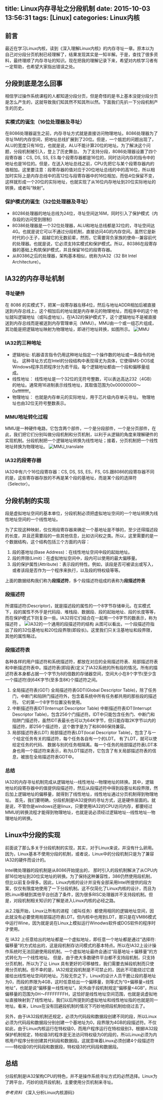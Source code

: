 title: Linux内存寻址之分段机制
date: 2015-10-03 13:56:31
tags: [Linux]
categories: Linux内核
---

## 前言
最近在学习Linux内核，读到《深入理解Linux内核》的内存寻址一章。原本以为自己对分段分页机制已经理解了，结果发现其实是一知半解。于是，查找了很多资料，最终理顺了内存寻址的知识。现在把我的理解记录下来，希望对内核学习者有一定帮助，也希望大家指出错误之处。

## 分段到底是怎么回事
相信学过操作系统课程的人都知道分段分页，但是奇怪的是书上基本没提分段分页是怎么产生的，这就导致我们知其然不知其所以然。下面我们先扒一下分段机制产生的历史。

### 实模式的诞生（16位处理器及寻址）
在8086处理器诞生之前，内存寻址方式就是直接访问物理地址。8086处理器为了寻址1M的内存空间，把地址总线扩展到了20位。但是，一个尴尬的问题出现了，ALU的宽度只有16位，也就是说，ALU不能计算20位的地址。为了解决这个问题，分段机制被引入，登上了历史舞台。
为了支持分段，8086处理器设置了四个段寄存器：CS, DS, SS, ES.每个段寄存器都是16位的，同时访问内存的指令中的地址也是16位的。但是，在送入地址总线之前，CPU先把它与某个段寄存器内的值相加。这里要注意：段寄存器的值对应于20位地址总线的中的高16位，所以相加时实际上是内存总线中的高12位与段寄存器中的16位相加，而低4位保留不变，这样就形成一个20位的实际地址，也就实现了从16位内存地址到20位实际地址的转换，或者叫“映射”。

### 保护模式的诞生（32位处理器及寻址）
- 80286处理器的地址总线为24位，寻址空间达16M，同时引入了保护模式（内存段的访问受到限制）
- 80386处理器是一个32位处理器，ALU和地址总线都是32位的，寻址空间达 4G。也就是说它可以不通过分段机制，直接访问4G的内存空间。虽然它是新时代的小王子，超越它的无数前辈，然而，它需要背负家族的使命--兼容前代的处理器。也就是说，它必须支持实模式和保护模式。所以，80386在段寄存器的基础上构筑保护模式，并且保留16位的段寄存器。
- 从80386之后的处理器，架构基本相似，统称为IA32（32 Bit Intel Architecture）。


## IA32的内存寻址机制
### 寻址硬件
在 8086 的实模式下，把某一段寄存器左移4位，然后与地址ADDR相加后被直接送到内存总线上，这个相加后的地址就是内存单元的物理地址，而程序中的这个地址就叫逻辑地址（或叫虚地址）。在IA32的保护模式下，这个逻辑地址不是被直接送到内存总线而是被送到内存管理单元（MMU）。MMU由一个或一组芯片组成，其功能是把逻辑地址映射为物理地址，即进行地址转换，如图所示。
![MMU][1]

### IA32的三种地址
- 逻辑地址:
    机器语言指令仍用这种地址指定一个操作数的地址或一条指令的地址。 这种寻址方式在Intel的分段结构中表现得尤为具体，它使得MS-DOS或Windows程序员把程序分为若干段。每个逻辑地址都由一个段和偏移量组成。
- 线性地址：
    线性地址是一个32位的无符号整数，可以表达高达232（4GB）的地址。通常用16进制表示线性地址，其取值范围为0x00000000～0xffffffff。
- 物理地址：
    也就是内存单元的实际地址，用于芯片级内存单元寻址。 物理地址也由32位无符号整数表示。

### MMU地址转化过程
MMU是一种硬件电路，它包含两个部件，一个是分段部件，一个是分页部件，在此，我们把它们分别叫做分段机制和分页机制，以利于从逻辑的角度来理解硬件的实现机制。分段机制把一个逻辑地址转换为线性地址；接着，分页机制把一个线性地址转换为物理地址。
![MMU_translate][2]

### IA32的段寄存器
IA32中有六个16位段寄存器：CS, DS, SS, ES，FS, GS.跟8086的段寄存器不同的是，这些寄存器存放的不再是某个段的基地址，而是某个段的选择符（Selector）。

## 分段机制的实现
段是虚拟地址空间的基本单位，分段机制必须把虚拟地址空间的一个地址转换为线性地址空间的一个线性地址。

为了实现这种映射，仅仅用段寄存器来确定一个基地址是不够的，至少还得描述段的长度，并且还需要段的一些其他信息，比如访问权之类。所以，这里需要的是一个数据结构，这个结构包括三个方面的内容：
1. 段的基地址(Base Address)：在线性地址空间中段的起始地址。
2. 段的界限(Limit)：在虚拟地址空间中，段内可以使用的最大偏移量。
3. 段的保护属性(Attribute)：表示段的特性。例如，该段是否可被读出或写入，或者该段是否作为一个程序来执行，以及段的特权级等等。

上面的数据结构我们称为**段描述符**，多个段描述符组成的表称为**段描述符表**

### 段描述符
所谓描述符(Descriptor)，就是描述段的属性的一个8字节存储单元。在实模式下，段的属性不外乎是代码段、堆栈段、数据段、段的起始地址、段的长度等等，而在保护模式下则复杂一些。IA32将它们结合在一起用一个8字节的数表示，称为描述符 。
![IA32的一个通用的段描述符的结构][3]
从图可以看出，一个段描述符指出了段的32位基地址和20位段界限(即段长)。这里我们只关注基地址和段界限，其他的属性略过。

### 段描述符表
各种各样的用户描述符和系统描述符，都放在对应的全局描述符表、局部描述符表和中断描述符表中。描述符表(即段表)定义了IA32系统的所有段的情况。所有的描述符表本身都占据一个字节为8的倍数的存储器空间，空间大小在8个字节(至少含一个描述符)到64K字节(至多含8K)个描述符之间。

1. 全局描述符表(GDT)
    全局描述符表GDT(Global Descriptor Table)，除了任务门，中断门和陷阱门描述符外，包含着系统中所有任务都共用的那些段的描述符。 它的第一个8字节位置没有使用。
2. 中断描述符表IDT(Interrupt Descriptor Table)
    中断描述符表IDT(Interrupt Descriptor Table)，包含256个门描述符。IDT中只能包含任务门、中断门和陷阱门描述符，虽然IDT表最长也可以为64K字节，但只能存取2K字节以内的描述符，即256个描述符，这个数字是为了和8086保持兼容。
3. 局部描述符表(LDT)
    局部描述符表LDT(local Descriptor Table)，包含了与一个给定任务有关的描述符，每个任务各自有一个的LDT。 有了LDT，就可以使给定任务的代码、 数据与别的任务相隔离。每一个任务的局部描述符表LDT本身也用一个描述符来表示，称为LDT描述符，它包含了有关局部描述符表的信息，被放在全局描述符表GDT中。

### 总结
IA32的内存寻址机制完成从逻辑地址--线性地址--物理地址的转换。其中，逻辑地址的段寄存器中的值提供段描述符，然后从段描述符中得到段基址和段界限，然后加上逻辑地址的偏移量，就得到了线性地址，线性地址通过分页机制得到物理地址。
首先，我们要明确，分段机制是IA32提供的寻址方式，这是硬件层面的。就是说，不管你是windows还是linux，只要使用IA32的CPU访问内存，都要经过MMU的转换流程才能得到物理地址，也就是说必须经过逻辑地址--线性地址--物理地址的转换。

## Linux中分段的实现
前面说了那么多关于分段机制的实现，其实，对于Linux来说，并没有什么卵用。因为，Linux基本不使用分段的机制，或者说，Linux中的分段机制只是为了兼容IA32的硬件而设计的。

Intel微处理器的段机制是从8086开始提出的， 那时引入的段机制解决了从CPU内部16位地址到20位实地址的转换。为了保持这种兼容性，386仍然使用段机制，但比以前复杂得多。因此，Linux内核的设计并没有全部采用Intel所提供的段方案，仅仅有限度地使用了一下分段机制。这不仅简化了Linux内核的设计，而且为把Linux移植到其他平台创造了条件，因为很多RISC处理器并不支持段机制。但是，对段机制相关知识的了解是进入Linux内核的必经之路。

从2.2版开始，Linux让所有的进程（或叫任务）都使用相同的逻辑地址空间，因此就没有必要使用局部描述符表LDT。但内核中也用到LDT，那只是在VM86模式中运行Wine，因为就是说在Linux上模拟运行Winodws软件或DOS软件的程序时才使用。

在 IA32 上任意给出的地址都是一个虚拟地址，即任意一个地址都是通过“选择符:偏移量”的方式给出的，这是段机制存访问模式的基本特点。所以在IA32上设计操作系统时无法回避使用段机制。一个虚拟地址最终会通过“段基地址＋偏移量”的方式转化为一个线性地址。 但是，由于绝大多数硬件平台都不支持段机制，只支持分页机制，所以为了让 Linux 具有更好的可移植性，我们需要去掉段机制而只使用分页机制。但不幸的是，IA32规定段机制是不可禁止的，因此不可能绕过它直接给出线性地址空间的地址。万般无奈之下，Linux的设计人员干脆让段的基地址为0，而段的界限为4GB，这时任意给出一个偏移量，则等式为“0+偏移量=线性地址”，也就是说“偏移量＝线性地址”。另外由于段机制规定“偏移量<4GB”，所以偏移量的范围为0H～FFFFFFFFH，这恰好是线性地址空间范围，也就是说虚拟地址直接映射到了线性地址，我们以后所提到的虚拟地址和线性地址指的也就是同一地址。看来，Linux在没有回避段机制的情况下巧妙地把段机制给绕过去了。

另外，由于IA32段机制还规定，必须为代码段和数据段创建不同的段，所以Linux必须为代码段和数据段分别创建一个基地址为0，段界限为4GB的段描述符。不仅如此，由于Linux内核运行在特权级0，而用户程序运行在特权级别3，根据IA32段保护机制规定，特权级3的程序是无法访问特权级为0的段的，所以Linux必须为内核用户程序分别创建其代码段和数据段。这就意味着Linux必须创建4个段描述符——特权级0的代码段和数据段，特权级3的代码段和数据段。

## 总结
分段机制是IA32架构CPU的特色，并不是操作系统寻址方式的必然选择。Linux为了跨平台，巧妙的绕开段机制，主要使用分页机制来寻址。

_参考资料_
《深入分析Linux内核源码》

  [1]: http://7xjtfr.com1.z0.glb.clouddn.com/mmu.png
  [2]: http://7xjtfr.com1.z0.glb.clouddn.com/mmu_translate.png
  [3]: http://7xjtfr.com1.z0.glb.clouddn.com/segment_descriptor.png
